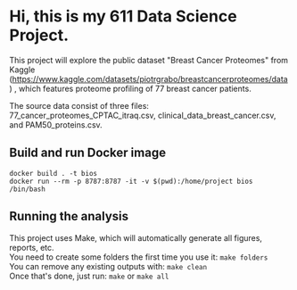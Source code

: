 # Hi, this is my 611 Data Science Project.

This project will explore the public dataset "Breast Cancer Proteomes" from Kaggle (https://www.kaggle.com/datasets/piotrgrabo/breastcancerproteomes/data) , which features proteome profiling of 77 breast cancer patients.

The source data consist of three files: 77_cancer_proteomes_CPTAC_itraq.csv, clinical_data_breast_cancer.csv, and PAM50_proteins.csv.

## Build and run Docker image
`docker build . -t bios`<br />
`docker run --rm -p 8787:8787 -it -v $(pwd):/home/project bios /bin/bash`<br />

## Running the analysis
This project uses Make, which will automatically generate all figures, reports, etc.  
You need to create some folders the first time you use it:
`make folders`<br />
You can remove any existing outputs with:
`make clean`<br />
Once that's done, just run:
`make`
or
`make all`

